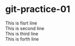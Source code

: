 # git-practice-01
This is fisrt line <br>
This is second line <br>
This is third line <br>
This is forth line <br>